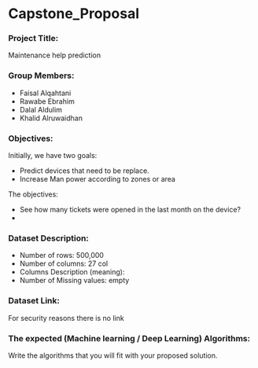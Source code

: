 # Capstone_Proposal

### Project Title:
Maintenance help prediction 

### Group Members:
- Faisal Alqahtani
- Rawabe Ebrahim
- Dalal Aldulim
- Khalid Alruwaidhan

### Objectives:
Initially, we have two goals:
- Predict devices that need to be replace.
- Increase Man power according to zones or area

The objectives:
- See how many tickets were opened in the last month on the device?
-  

### Dataset Description:
- Number of rows: 500,000
- Number of columns: 27 col
- Columns Description (meaning): 
- Number of Missing values: empty


### Dataset Link: 
For security reasons there is no link

### The expected (Machine learning / Deep Learning) Algorithms:
Write the algorithms that you will fit with your proposed solution.

